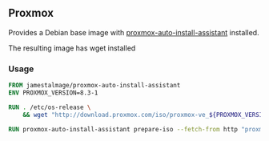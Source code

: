 ## Proxmox 

Provides a Debian base image with [proxmox-auto-install-assistant](https://pve.proxmox.com/wiki/Automated_Installation#Assistant_Tool) installed.

The resulting image has wget installed

### Usage

```dockerfile
FROM jamestalmage/proxmox-auto-install-assistant
ENV PROXMOX_VERSION=8.3-1

RUN . /etc/os-release \
    && wget "http://download.proxmox.com/iso/proxmox-ve_${PROXMOX_VERSION}.iso"

RUN proxmox-auto-install-assistant prepare-iso --fetch-from http "proxmox-ve_${PROXMOX_VERSION}.iso" --url http://example.org/answerfile/proxmox
```